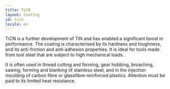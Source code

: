 ```yaml
---
title: TiCN
layout: Coating
id: ticn
locale: en
---
```

TiCN is a further development of TiN and has enabled a significant boost in performance. The coating is characterised by its hardness and toughness, and its anti-friction and anti-adhesion properties. It is ideal for tools made from tool steel that are subject to high mechanical loads.

It is often used in thread cutting and forming, gear hobbing, broaching, sawing, forming and blanking of stainless steel, and in the injection moulding of carbon fibre or glassfibre-reinforced plastics. Attention must be paid to its limited heat resistance.
